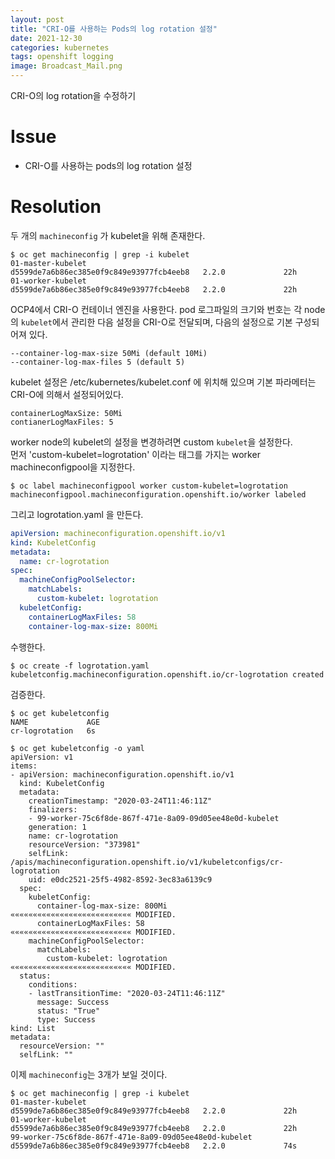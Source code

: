 ```yaml
---
layout: post
title: "CRI-O를 사용하는 Pods의 log rotation 설정"
date: 2021-12-30
categories: kubernetes
tags: openshift logging
image: Broadcast_Mail.png
---
```

CRI-O의 log rotation을 수정하기

# Issue
- CRI-O를 사용하는 pods의 log rotation 설정

# Resolution

두 개의 `machineconfig` 가 kubelet을 위해 존재한다.
~~~
$ oc get machineconfig | grep -i kubelet
01-master-kubelet                                           d5599de7a6b86ec385e0f9c849e93977fcb4eeb8   2.2.0             22h
01-worker-kubelet                                           d5599de7a6b86ec385e0f9c849e93977fcb4eeb8   2.2.0             22h
~~~

OCP4에서 CRI-O 컨테이너 엔진을 사용한다.
pod 로그파일의 크기와 번호는 각 node의 `kubelet`에서 관리한 다음 설정을 CRI-O로 전달되며, 다음의 설정으로 기본 구성되어져 있다.
~~~
--container-log-max-size 50Mi (default 10Mi)
--container-log-max-files 5 (default 5)
~~~
kubelet 설정은 /etc/kubernetes/kubelet.conf 에 위치해 있으며 기본 파라메터는 CRI-O에 의해서 설정되어있다.
~~~
containerLogMaxSize: 50Mi
contianerLogMaxFiles: 5
~~~


worker node의 kubelet의 설정을 변경하려면 custom `kubelet`을 설정한다.   
먼저 'custom-kubelet=logrotation' 이라는 태그를 가지는 worker machineconfigpool을 지정한다.
~~~
$ oc label machineconfigpool worker custom-kubelet=logrotation
machineconfigpool.machineconfiguration.openshift.io/worker labeled
~~~

그리고 logrotation.yaml 을 만든다.
~~~yaml 
apiVersion: machineconfiguration.openshift.io/v1
kind: KubeletConfig
metadata:
  name: cr-logrotation
spec:
  machineConfigPoolSelector:
    matchLabels:
      custom-kubelet: logrotation
  kubeletConfig:
    containerLogMaxFiles: 58
    container-log-max-size: 800Mi
~~~

수행한다.
~~~
$ oc create -f logrotation.yaml
kubeletconfig.machineconfiguration.openshift.io/cr-logrotation created
~~~

검증한다.
~~~
$ oc get kubeletconfig
NAME             AGE
cr-logrotation   6s

$ oc get kubeletconfig -o yaml
apiVersion: v1
items:
- apiVersion: machineconfiguration.openshift.io/v1
  kind: KubeletConfig
  metadata:
    creationTimestamp: "2020-03-24T11:46:11Z"
    finalizers:
    - 99-worker-75c6f8de-867f-471e-8a09-09d05ee48e0d-kubelet
    generation: 1
    name: cr-logrotation
    resourceVersion: "373981"
    selfLink: /apis/machineconfiguration.openshift.io/v1/kubeletconfigs/cr-logrotation
    uid: e0dc2521-25f5-4982-8592-3ec83a6139c9
  spec:
    kubeletConfig:
      container-log-max-size: 800Mi                  ««««««««««««««««««««««««««« MODIFIED.
      containerLogMaxFiles: 58                      ««««««««««««««««««««««««««« MODIFIED.
    machineConfigPoolSelector:
      matchLabels:
        custom-kubelet: logrotation                   ««««««««««««««««««««««««««« MODIFIED.
  status:
    conditions:
    - lastTransitionTime: "2020-03-24T11:46:11Z"
      message: Success
      status: "True"
      type: Success
kind: List
metadata:
  resourceVersion: ""
  selfLink: ""
~~~

이제 `machineconfig`는 3개가 보일 것이다.
~~~
$ oc get machineconfig | grep -i kubelet
01-master-kubelet                                           d5599de7a6b86ec385e0f9c849e93977fcb4eeb8   2.2.0             22h
01-worker-kubelet                                           d5599de7a6b86ec385e0f9c849e93977fcb4eeb8   2.2.0             22h
99-worker-75c6f8de-867f-471e-8a09-09d05ee48e0d-kubelet      d5599de7a6b86ec385e0f9c849e93977fcb4eeb8   2.2.0             74s
~~~






